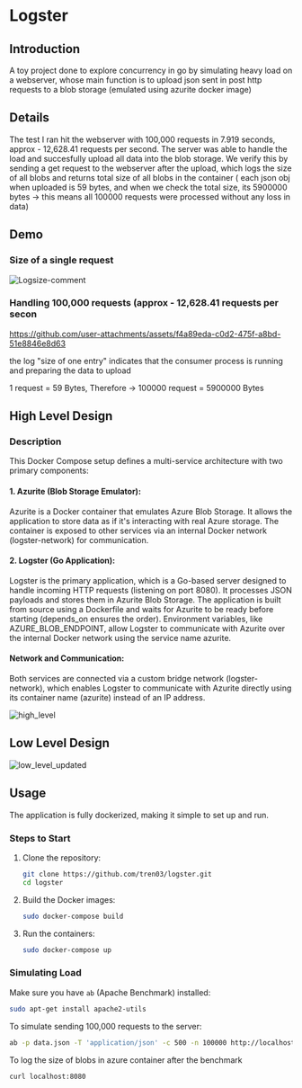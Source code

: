 # Logster

## Introduction
A toy project done to explore concurrency in go by simulating heavy load on a webserver, whose main function is to upload json sent in post http requests to a blob storage (emulated using azurite docker image)

## Details
The test I ran hit the webserver with 100,000 requests in 7.919 seconds, approx - 12,628.41 requests per second. 
The server was able to handle the load and succesfully upload all data into the blob storage.
We verify this by sending a get request to the webserver after the upload, which logs the size of all blobs and returns total size of all blobs in the container ( each json obj when uploaded is 59 bytes, and when we check the total size, its 5900000 bytes -> this means all 100000 requests were processed without any loss in data)

## Demo
### Size of a single request

![Logsize-comment](https://github.com/user-attachments/assets/15c02901-e0de-4b86-8931-38f2c81e247c)

### Handling 100,000 requests (approx - 12,628.41 requests per secon

https://github.com/user-attachments/assets/f4a89eda-c0d2-475f-a8bd-51e8846e8d63



the log "size of one entry" indicates that the consumer process is running and preparing the data to upload

1 request = 59 Bytes, Therefore -> 
100000 request = 5900000 Bytes

## High Level Design
### Description
This Docker Compose setup defines a multi-service architecture with two primary components:
#### 1. Azurite (Blob Storage Emulator):
Azurite is a Docker container that emulates Azure Blob Storage. It allows the application to store data as if it's interacting with real Azure storage.
The container is exposed to other services via an internal Docker network (logster-network) for communication.

#### 2. Logster (Go Application):
Logster is the primary application, which is a Go-based server designed to handle incoming HTTP requests (listening on port 8080). It processes JSON payloads and stores them in Azurite Blob Storage.
The application is built from source using a Dockerfile and waits for Azurite to be ready before starting (depends_on ensures the order).
Environment variables, like AZURE_BLOB_ENDPOINT, allow Logster to communicate with Azurite over the internal Docker network using the service name azurite.

#### Network and Communication:
Both services are connected via a custom bridge network (logster-network), which enables Logster to communicate with Azurite directly using its container name (azurite) instead of an IP address.

![high_level](https://github.com/user-attachments/assets/1b6de655-5f27-4264-99ab-845e09dfe1d9)


## Low Level Design

![low_level_updated](https://github.com/user-attachments/assets/eb184b88-de65-4905-8ddd-9a30483248cb)

## Usage

The application is fully dockerized, making it simple to set up and run.

### Steps to Start

1. Clone the repository:

    ```bash
    git clone https://github.com/tren03/logster.git
    cd logster
    ```

2. Build the Docker images:

    ```bash
    sudo docker-compose build
    ```

3. Run the containers:

    ```bash
    sudo docker-compose up
    ```

### Simulating Load

Make sure you have `ab` (Apache Benchmark) installed:

  ```bash
  sudo apt-get install apache2-utils
  ```

To simulate sending 100,000 requests to the server:
  
  ```bash
  ab -p data.json -T 'application/json' -c 500 -n 100000 http://localhost:8080/log
  ```

To log the size of blobs in azure container after the benchmark

  ```bash
  curl localhost:8080
  ```



